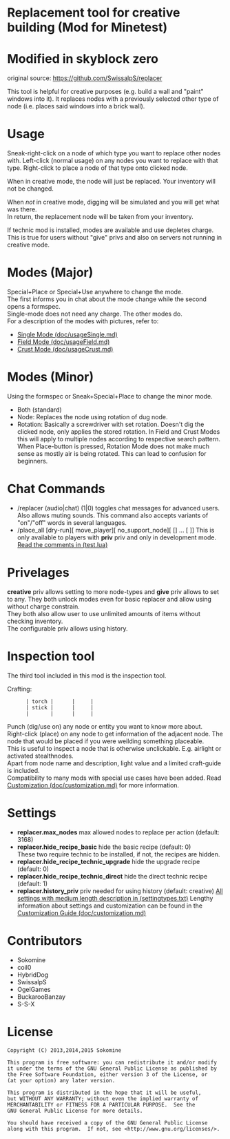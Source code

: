 Replacement tool for creative building (Mod for Minetest)
=========================================================
# Modified in skyblock zero
original source: https://github.com/SwissalpS/replacer

This tool is helpful for creative purposes (e.g. build a wall and "paint" windows into it).
It replaces nodes with a previously selected other type of node (i.e. places said windows
into a brick wall).

# Usage

Sneak-right-click on a node of which type you want to replace other nodes with.
       Left-click (normal usage) on any nodes you want to replace with that type.
       Right-click to place a node of that type onto clicked node.

When in creative mode, the node will just be replaced. Your inventory will not be changed.

When *not* in creative mode, digging will be simulated and you will get what was there.<br>
In return, the replacement node will be taken from your inventory.

If technic mod is installed, modes are available and use depletes charge.<br>
This is true for users without "give" privs and also on servers not running in creative mode.

# Modes (Major)

Special+Place or Special+Use anywhere to change the mode.<br>
The first informs you in chat about the mode change while the second opens a formspec.<br>
Single-mode does not need any charge. The other modes do.<br>
For a description of the modes with pictures, refer to:
* [Single Mode (doc/usageSingle.md)](doc/usageSingle.md)
* [Field Mode (doc/usageField.md)](doc/usageField.md)
* [Crust Mode (doc/usageCrust.md)](doc/usageCrust.md)

# Modes (Minor)

Using the formspec or Sneak+Special+Place to change the minor mode.
* Both (standard)
* Node: Replaces the node using rotation of dug node.
* Rotation: Basically a screwdriver with set rotation. Doesn't dig the clicked node, only applies the stored rotation.
In Field and Crust Modes this will apply to multiple nodes according to respective search pattern.<br>
When Place-button is pressed, Rotation Mode does not make much sense as mostly air is being rotated. This can lead to confusion for beginners.

# Chat Commands

* /replacer (audio|chat) (1|0) toggles chat messages for advanced users. Also allows muting sounds. This command also accepts variants of "on"/"off" words in several languages.
* /place_all [dry-run][ move_player][ no_support_node][ [<include pattern1>] ... [ <include patternN>]]
  This is only available to players with **priv** priv and only in development mode. [Read the comments in (test.lua)](test.lua)

# Privelages

**creative** priv allows setting to more node-types and **give** priv allows to set to any. They both
unlock modes even for basic replacer and allow using without charge constrain.<br>
They both also allow user to use unlimited amounts of items without checking inventory.<br>
The configurable priv allows using history.

# Inspection tool

The third tool included in this mod is the inspection tool.

Crafting:
```
      | torch |      |     |
      | stick |      |     |
      |       |      |     |
```
Punch (dig/use on) any node or entity you want to know more about.<br>
Right-click (place) on any node to get information of the adjacent node. The node that would be placed if you were weilding something placeable.<br>
This is useful to inspect a node that is otherwise unclickable. E.g. airlight or activated stealthnodes.<br>
Apart from node name and description, light value and a limited craft-guide is included.<br>
Compatibility to many mods with special use cases have been added. Read [Customization (doc/customization.md)]((doc/customization.md)) for more information.

# Settings

* **replacer.max_nodes** max allowed nodes to replace per action (default: 3168)
* **replacer.hide_recipe_basic** hide the basic recipe (default: 0)<br>
These two require technic to be installed, if not, the recipes are hidden.
* **replacer.hide_recipe_technic_upgrade** hide the upgrade recipe (default: 0)
* **replacer.hide_recipe_technic_direct** hide the direct technic recipe (default: 1)
* **replacer.history_priv** priv needed for using history (default: creative)
[All settings with medium length description in (settingtypes.txt)](settingtypes.txt)
Lengthy information about settings and customization can be found in the [Customization Guide (doc/customization.md)](doc/customization.md)

# Contributors

* Sokomine
* coil0
* HybridDog
* SwissalpS
* OgelGames
* BuckarooBanzay
* S-S-X

# License


    Copyright (C) 2013,2014,2015 Sokomine

    This program is free software: you can redistribute it and/or modify
    it under the terms of the GNU General Public License as published by
    the Free Software Foundation, either version 3 of the License, or
    (at your option) any later version.

    This program is distributed in the hope that it will be useful,
    but WITHOUT ANY WARRANTY; without even the implied warranty of
    MERCHANTABILITY or FITNESS FOR A PARTICULAR PURPOSE.  See the
    GNU General Public License for more details.

    You should have received a copy of the GNU General Public License
    along with this program.  If not, see <http://www.gnu.org/licenses/>.

